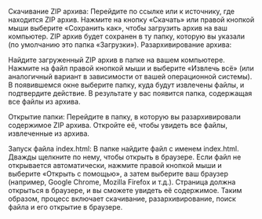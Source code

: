 Скачивание ZIP архива: Перейдите по ссылке или к источнику, где находится ZIP архив. Нажмите на кнопку «Скачать» или правой кнопкой мыши выберите «Сохранить как», чтобы загрузить архив на ваш компьютер. ZIP архив будет сохранен в ту папку, которую вы указали (по умолчанию это папка «Загрузки»). Разархивирование архива:

Найдите загруженный ZIP архив в папке на вашем компьютере. Нажмите на файл правой кнопкой мыши и выберите «Извлечь всё» (или аналогичный вариант в зависимости от вашей операционной системы). В появившемся окне выберите папку, куда будут извлечены файлы, и подтвердите действие. В результате у вас появится папка, содержащая все файлы из архива.

Открытие папки: Перейдите в папку, в которую вы разархивировали содержимое ZIP архива. Откройте её, чтобы увидеть все файлы, извлеченные из архива.

Запуск файла index.html: В папке найдите файл с именем index.html. Дважды щелкните по нему, чтобы открыть в браузере. Если файл не открывается автоматически, нажмите правой кнопкой мыши и выберите «Открыть с помощью», а затем выберите ваш браузер (например, Google Chrome, Mozilla Firefox и т.д.). Страница должна открыться в браузере, и вы сможете увидеть её содержимое. Таким образом, процесс включает скачивание, разархивирование, поиск файла и его открытие в браузере.
